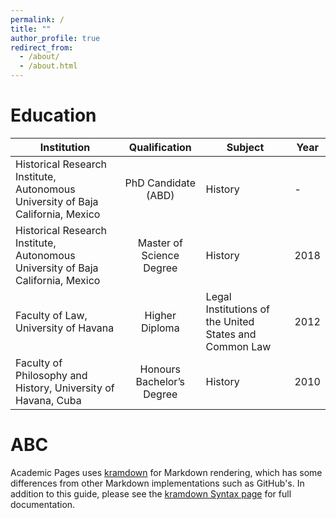 ```yaml
---
permalink: /
title: ""
author_profile: true
redirect_from: 
  - /about/
  - /about.html
---
```


Education
======

| Institution |      Qualification      |  Subject | Year |
|-------------|:-----------------------:|----------|----------|
| Historical Research Institute, Autonomous University of Baja California, Mexico | PhD Candidate (ABD)| History | -
| Historical Research Institute, Autonomous University of Baja California, Mexico | Master of Science Degree | History | 2018
| Faculty of Law, University of Havana | Higher Diploma | Legal Institutions of the United States and Common Law | 2012
| Faculty of Philosophy and History, University of Havana, Cuba | Honours Bachelor’s Degree | History | 2010

ABC
======
Academic Pages uses [kramdown](https://kramdown.gettalong.org/index.html) for Markdown rendering, which has some differences from other Markdown implementations such as GitHub's. In addition to this guide, please see the [kramdown Syntax page](https://kramdown.gettalong.org/syntax.html) for full documentation.  
